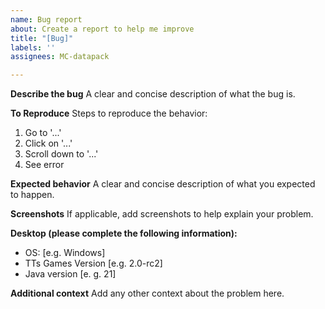 ```yaml
---
name: Bug report
about: Create a report to help me improve
title: "[Bug]"
labels: ''
assignees: MC-datapack

---
```


**Describe the bug**
A clear and concise description of what the bug is.

**To Reproduce**
Steps to reproduce the behavior:
1. Go to '...'
2. Click on '...'
3. Scroll down to '...'
4. See error

**Expected behavior**
A clear and concise description of what you expected to happen.

**Screenshots**
If applicable, add screenshots to help explain your problem.

**Desktop (please complete the following information):**
 - OS: [e.g. Windows]
 - TTs Games Version [e.g. 2.0-rc2]
 - Java version [e. g. 21]

**Additional context**
Add any other context about the problem here.
